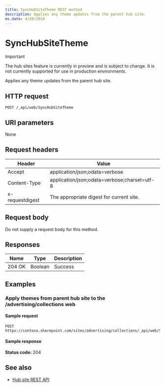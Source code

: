 ```yaml
---
title: SyncHubSiteTheme REST method
description: Applies any theme updates from the parent hub site.
ms.date: 4/20/2018
---
```


# SyncHubSiteTheme

> [!IMPORTANT]
> The hub sites feature is currently in preview and is subject to change. It is not currently supported for use in production environments.

Applies any theme updates from the parent hub site. 

## HTTP request

```HTTP
POST /_api/web/SyncHubSiteTheme
```

## URI parameters

None

## Request headers

| Header | Value |
|--------|-------|
|Accept|application/json;odata=verbose|
|Content-Type|application/json;odata=verbose;charset=utf-8|
|x-requestdigest|The appropriate digest for current site.|

## Request body

Do not supply a request body for this method.

## Responses

| Name   | Type    |Description|
|--------|---------|-----------|
|204 OK  | Boolean |Success    |

## Examples

### Apply themes from parent hub site to the /advertising/collections web

#### Sample request

```HTTP
POST
https://contoso.sharepoint.com/sites/advertising/collections/_api/web/SyncHubSiteTheme
```

#### Sample response

**Status code:** 204

## See also

- [Hub site REST API](hub-site-rest-api.md)